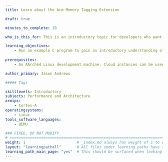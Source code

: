 ```yaml
---
title: Learn about the Arm Memory Tagging Extension

draft: true

minutes_to_complete: 20  

who_is_this_for: This is an introductory topic for developers who want to gain some experience with the Arm Memory Tagging Extension (MTE).

learning_objectives: 
    - Run an example C program to gain an introductory understanding of MTE
    
prerequisites:
    - An AArch64 Linux development machine. Cloud instances can be used, refer to the list of [Arm cloud service providers](/learning-paths/servers-and-cloud-computing/csp/).

author_primary: Jason Andrews

##### Tags

skilllevels: Introductory
subjects: Performance and Architecture
armips:
    - Cortex-A
operatingsystems:
    - Linux
tools_software_languages:
    - QEMU

### FIXED, DO NOT MODIFY
# ================================================================================
weight: 1                       # _index.md always has weight of 1 to order correctly
layout: "learningpathall"       # All files under learning paths have this same wrapper
learning_path_main_page: "yes"  # This should be surfaced when looking for related content. Only set for _index.md of learning path content.
---
```

